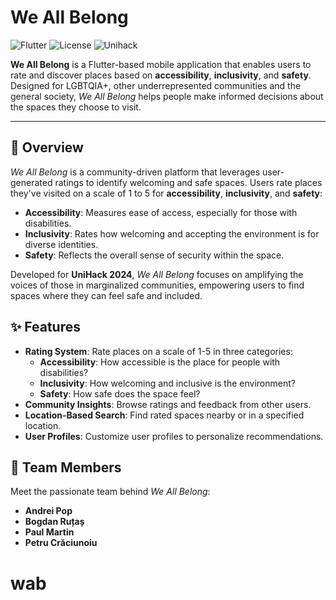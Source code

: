 # We All Belong

![Flutter](https://img.shields.io/badge/Flutter-v3.7.12-blue)
![License](https://img.shields.io/badge/license-MIT-green)
![Unihack](https://img.shields.io/badge/Unihack-2024-orange)

**We All Belong** is a Flutter-based mobile application that enables users to rate and discover places based on **accessibility**, **inclusivity**, and **safety**. Designed  for LGBTQIA+, other underrepresented communities and the general society, *We All Belong* helps people make informed decisions about the spaces they choose to visit.

---

## 📖 Overview

*We All Belong* is a community-driven platform that leverages user-generated ratings to identify welcoming and safe spaces. Users rate places they've visited on a scale of 1 to 5 for **accessibility**, **inclusivity**, and **safety**:
- **Accessibility**: Measures ease of access, especially for those with disabilities.
- **Inclusivity**: Rates how welcoming and accepting the environment is for diverse identities.
- **Safety**: Reflects the overall sense of security within the space.

Developed for **UniHack 2024**, *We All Belong* focuses on amplifying the voices of those in marginalized communities, empowering users to find spaces where they can feel safe and included.

## ✨ Features

- **Rating System**: Rate places on a scale of 1-5 in three categories:
  - **Accessibility**: How accessible is the place for people with disabilities?
  - **Inclusivity**: How welcoming and inclusive is the environment?
  - **Safety**: How safe does the space feel?
- **Community Insights**: Browse ratings and feedback from other users.
- **Location-Based Search**: Find rated spaces nearby or in a specified location.
- **User Profiles**: Customize user profiles to personalize recommendations.

## 👥 Team Members

Meet the passionate team behind *We All Belong*:

- **Andrei Pop**
- **Bogdan Ruțaș**
- **Paul Martin**
- **Petru Crăciunoiu**
# wab
